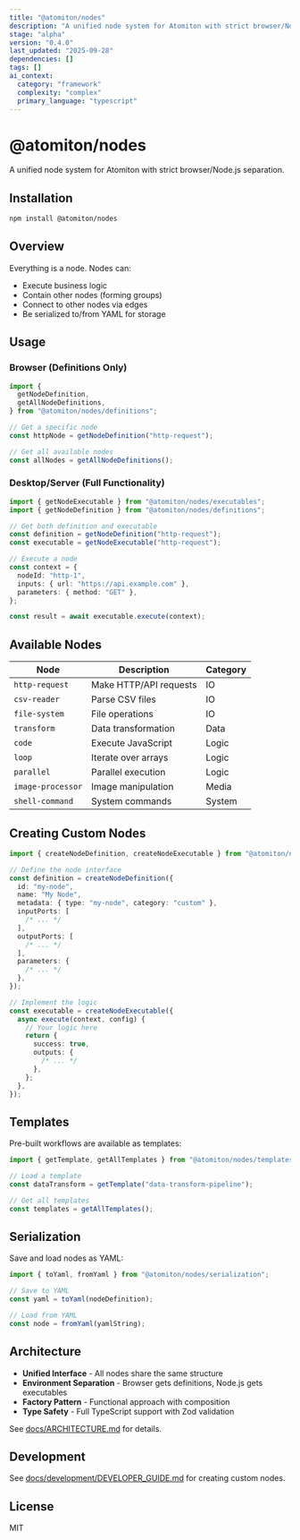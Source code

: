 ```yaml
---
title: "@atomiton/nodes"
description: "A unified node system for Atomiton with strict browser/Node.js separation."
stage: "alpha"
version: "0.4.0"
last_updated: "2025-09-28"
dependencies: []
tags: []
ai_context:
  category: "framework"
  complexity: "complex"
  primary_language: "typescript"
---
```

# @atomiton/nodes

A unified node system for Atomiton with strict browser/Node.js separation.

## Installation

```bash
npm install @atomiton/nodes
```

## Overview

Everything is a node. Nodes can:

- Execute business logic
- Contain other nodes (forming groups)
- Connect to other nodes via edges
- Be serialized to/from YAML for storage

## Usage

### Browser (Definitions Only)

```typescript
import {
  getNodeDefinition,
  getAllNodeDefinitions,
} from "@atomiton/nodes/definitions";

// Get a specific node
const httpNode = getNodeDefinition("http-request");

// Get all available nodes
const allNodes = getAllNodeDefinitions();
```

### Desktop/Server (Full Functionality)

```typescript
import { getNodeExecutable } from "@atomiton/nodes/executables";
import { getNodeDefinition } from "@atomiton/nodes/definitions";

// Get both definition and executable
const definition = getNodeDefinition("http-request");
const executable = getNodeExecutable("http-request");

// Execute a node
const context = {
  nodeId: "http-1",
  inputs: { url: "https://api.example.com" },
  parameters: { method: "GET" },
};

const result = await executable.execute(context);
```

## Available Nodes

| Node              | Description            | Category |
| ----------------- | ---------------------- | -------- |
| `http-request`    | Make HTTP/API requests | IO       |
| `csv-reader`      | Parse CSV files        | IO       |
| `file-system`     | File operations        | IO       |
| `transform`       | Data transformation    | Data     |
| `code`            | Execute JavaScript     | Logic    |
| `loop`            | Iterate over arrays    | Logic    |
| `parallel`        | Parallel execution     | Logic    |
| `image-processor` | Image manipulation     | Media    |
| `shell-command`   | System commands        | System   |

## Creating Custom Nodes

```typescript
import { createNodeDefinition, createNodeExecutable } from "@atomiton/nodes";

// Define the node interface
const definition = createNodeDefinition({
  id: "my-node",
  name: "My Node",
  metadata: { type: "my-node", category: "custom" },
  inputPorts: [
    /* ... */
  ],
  outputPorts: [
    /* ... */
  ],
  parameters: {
    /* ... */
  },
});

// Implement the logic
const executable = createNodeExecutable({
  async execute(context, config) {
    // Your logic here
    return {
      success: true,
      outputs: {
        /* ... */
      },
    };
  },
});
```

## Templates

Pre-built workflows are available as templates:

```typescript
import { getTemplate, getAllTemplates } from "@atomiton/nodes/templates";

// Load a template
const dataTransform = getTemplate("data-transform-pipeline");

// Get all templates
const templates = getAllTemplates();
```

## Serialization

Save and load nodes as YAML:

```typescript
import { toYaml, fromYaml } from "@atomiton/nodes/serialization";

// Save to YAML
const yaml = toYaml(nodeDefinition);

// Load from YAML
const node = fromYaml(yamlString);
```

## Architecture

- **Unified Interface** - All nodes share the same structure
- **Environment Separation** - Browser gets definitions, Node.js gets
  executables
- **Factory Pattern** - Functional approach with composition
- **Type Safety** - Full TypeScript support with Zod validation

See [docs/ARCHITECTURE.md](./docs/ARCHITECTURE.md) for details.

## Development

See [docs/development/DEVELOPER_GUIDE.md](./docs/development/DEVELOPER_GUIDE.md)
for creating custom nodes.

## License

MIT
